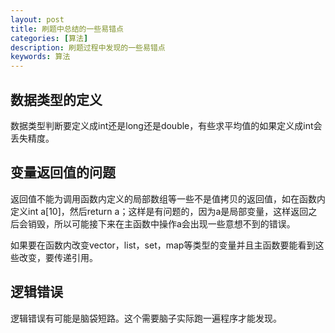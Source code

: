 ```yaml
---
layout: post
title: 刷题中总结的一些易错点
categories: [算法]
description: 刷题过程中发现的一些易错点
keywords: 算法
---
```


## 数据类型的定义

数据类型判断要定义成int还是long还是double，有些求平均值的如果定义成int会丢失精度。

## 变量返回值的问题

返回值不能为调用函数内定义的局部数组等一些不是值拷贝的返回值，如在函数内定义int a[10]，然后return a；这样是有问题的，因为a是局部变量，这样返回之后会销毁，所以可能接下来在主函数中操作a会出现一些意想不到的错误。

如果要在函数内改变vector，list，set，map等类型的变量并且主函数要能看到这些改变，要传递引用。

## 逻辑错误

逻辑错误有可能是脑袋短路。这个需要脑子实际跑一遍程序才能发现。
